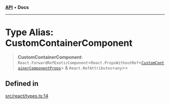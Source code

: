 [**API**](../../API.md) • **Docs**

***

# Type Alias: CustomContainerComponent

> **CustomContainerComponent**: `React.ForwardRefExoticComponent`\<`React.PropsWithoutRef`\<[`CustomContainerComponentProps`](../interfaces/CustomContainerComponentProps.md)\> & `React.RefAttributes`\<`any`\>\>

## Defined in

[src/react/types.ts:14](https://github.com/inokawa/virtua/blob/7e158f77de8291c932d314012e6a132b5511333b/src/react/types.ts#L14)

